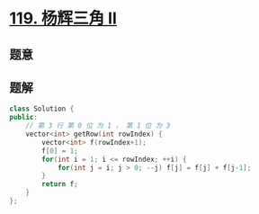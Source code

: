 #  [119. 杨辉三角 II](https://leetcode-cn.com/problems/pascals-triangle-ii/)

## 题意



## 题解



```c++
class Solution {
public:
    // 第 3 行 第 0 位 为 1 ， 第 1 位 为 3
    vector<int> getRow(int rowIndex) {
        vector<int> f(rowIndex+1);
        f[0] = 1;
        for(int i = 1; i <= rowIndex; ++i) {
            for(int j = i; j > 0; --j) f[j] = f[j] + f[j-1];
        }
        return f;
    }
};
```



```python3

```

